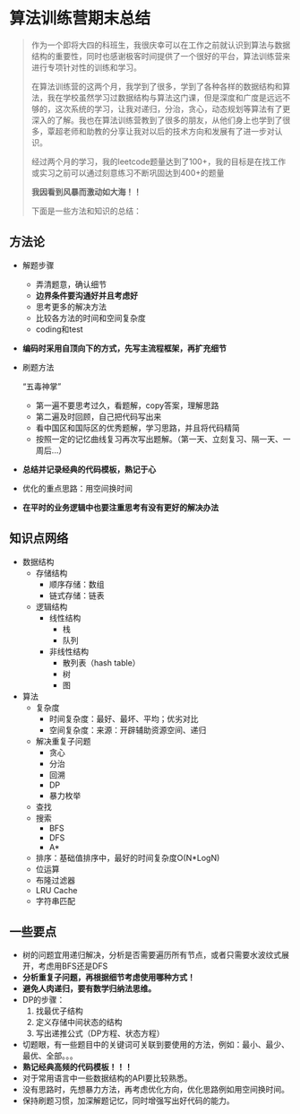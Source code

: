 # 算法训练营期末总结

> 作为一个即将大四的科班生，我很庆幸可以在工作之前就认识到算法与数据结构的重要性，同时也感谢极客时间提供了一个很好的平台，算法训练营来进行专项针对性的训练和学习。
>
> 在算法训练营的这两个月，我学到了很多，学到了各种各样的数据结构和算法，我在学校虽然学习过数据结构与算法这门课，但是深度和广度是远远不够的，这次系统的学习，让我对递归，分治，贪心，动态规划等算法有了更深入的了解。我也在算法训练营教到了很多的朋友，从他们身上也学到了很多，覃超老师和助教的分享让我对以后的技术方向和发展有了进一步对认识。
>
> 经过两个月的学习，我的leetcode题量达到了100+，我的目标是在找工作或实习之前可以通过刻意练习不断巩固达到400+的题量
>
> **我因看到风暴而激动如大海！！**
>
> 下面是一些方法和知识的总结：

## 方法论

- 解题步骤

  - 弄清题意，确认细节
  - **边界条件要沟通好并且考虑好**
  - 思考更多的解决方法
  - 比较各方法的时间和空间复杂度
  - coding和test

- **编码时采用自顶向下的方式，先写主流程框架，再扩充细节**

- 刷题方法

  “五毒神掌”

  - 第一遍不要思考过久，看题解，copy答案，理解思路
  - 第二遍及时回顾，自己把代码写出来
  - 看中国区和国际区的优秀题解，学习思路，并且将代码精简
  - 按照一定的记忆曲线复习再次写出题解。（第一天、立刻复习、隔一天、一周后...）

- **总结并记录经典的代码模板，熟记于心**

- 优化的重点思路：用空间换时间

- **在平时的业务逻辑中也要注重思考有没有更好的解决办法**

## 知识点网络

- 数据结构
  - 存储结构
    - 顺序存储：数组
    - 链式存储：链表
  - 逻辑结构
    - 线性结构
      - 栈
      - 队列
    - 非线性结构
      - 散列表（hash table）
      - 树
      - 图
- 算法
  - 复杂度
    - 时间复杂度：最好、最坏、平均；优劣对比
    - 空间复杂度：来源：开辟辅助资源空间、递归
  - 解决重复子问题
    - 贪心
    - 分治
    - 回溯
    - DP
    - 暴力枚举
  - 查找
  - 搜索
    - BFS
    - DFS
    - A*
  - 排序：基础值排序中，最好的时间复杂度O(N*LogN)
  - 位运算
  - 布隆过滤器
  - LRU Cache
  - 字符串匹配

## 一些要点

- 树的问题宜用递归解决，分析是否需要遍历所有节点，或者只需要水波纹式展开，考虑用BFS还是DFS
- **分析重复子问题，再根据细节考虑使用哪种方式！**
- **避免人肉递归，要有数学归纳法思维。**
- DP的步骤：
  1. 找最优子结构
  2. 定义存储中间状态的结构
  3. 写出递推公式（DP方程、状态方程）
- 切题眼，有一些题目中的关键词可关联到要使用的方法，例如：最小、最少、最优、全部。。。
- **熟记经典高频的代码模板！！！**
- 对于常用语言中一些数据结构的API要比较熟悉。
- 没有思路时，先想暴力方法，再考虑优化方向，优化思路例如用空间换时间。
- 保持刷题习惯，加深解题记忆，同时增强写出好代码的能力。